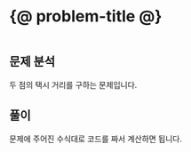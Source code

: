# {@ problem-title @}

~~~problem-info-table
~~~

## 문제 분석

두 점의 택시 거리를 구하는 문제입니다.

## 풀이

문제에 주어진 수식대로 코드를 짜서 계산하면 됩니다.
